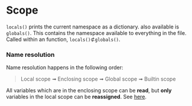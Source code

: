 # Scope
`locals()` prints the current namespace as a dictionary.
also available is `globals()`. This contains the namespace available to everything in the file. Called within an function, `locals()`$\not\subset$`globals()`.

### Name resolution
Name resolution happens in the following order:
> Local scope ➟ Enclosing scope ➟ Global scope ➟ Builtin scope

All variables which are in the enclosing scope can be **read**, but **only** variables in the local scope can be **reassigned**. See [here](closures-and-decorators.md#Decorators-with-arguments).